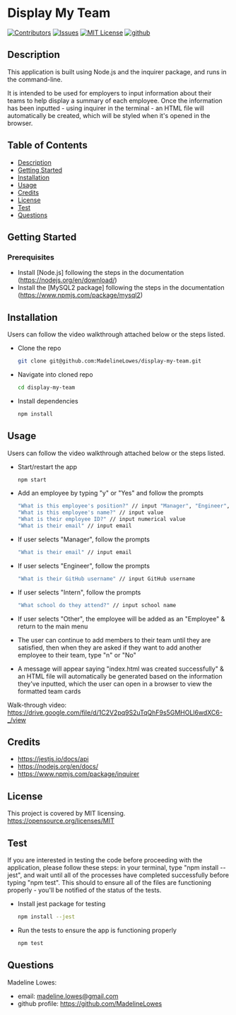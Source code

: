 # Display My Team

[![Contributors][contributors-shield]][contributors-url]
[![Issues][issues-shield]][issues-url]
[![MIT License][license-shield]][license-url]
[![github][github-shield]][github-url]

## Description

This application is built using Node.js and the inquirer package, and runs in the command-line.

It is intended to be used for employers to input information about their teams to help display a summary of each employee. Once the information has been inputted - using inquirer in the terminal - an HTML file will automatically be created, which will be styled when it's opened in the browser.

## Table of Contents

- [Description](#description)
- [Getting Started](#getting_started)
- [Installation](#installation)
- [Usage](#usage)
- [Credits](#credits)
- [License](#license)
- [Test](#test)
- [Questions](#questions)

## Getting Started

### Prerequisites

- Install [Node.js] following the steps in the documentation (https://nodejs.org/en/download/)
- Install the [MySQL2 package] following the steps in the documentation (https://www.npmjs.com/package/mysql2)

## Installation

Users can follow the video walkthrough attached below or the steps listed.

- Clone the repo

  ```sh
  git clone git@github.com:MadelineLowes/display-my-team.git
  ```
  
- Navigate into cloned repo

  ```sh
  cd display-my-team
  ```
  
- Install dependencies

  ```sh
  npm install
  ```
  
## Usage

Users can follow the video walkthrough attached below or the steps listed.

- Start/restart the app

  ```sh
  npm start
  ```
  
- Add an employee by typing "y" or "Yes" and follow the prompts

  ```sh
  "What is this employee's position?" // input "Manager", "Engineer", "Intern", or "Other"
  "What is this employee's name?" // input value
  "What is their employee ID?" // input numerical value
  "What is their email" // input email
  ```
  
- If user selects "Manager", follow the prompts

  ```sh
  "What is their email" // input email
  ```
  
- If user selects "Engineer", follow the prompts

  ```sh
  "What is their GitHub username" // input GitHub username
  ```
  
- If user selects "Intern", follow the prompts

  ```sh
  "What school do they attend?" // input school name
  ```
  
- If user selects "Other", the employee will be added as an "Employee" & return to the main menu
- The user can continue to add members to their team until they are satisfied, then when they are asked if they want to add another employee to their team, type "n" or "No"
- A message will appear saying "index.html was created successfully" & an HTML file will automatically be generated based on the information they've inputted, which the user can open in a browser to view the formatted team cards

Walk-through video: https://drive.google.com/file/d/1C2V2pq9S2uTqQhF9s5GMHOLl6wdXC6-_/view

## Credits

- https://jestjs.io/docs/api
- https://nodejs.org/en/docs/
- https://www.npmjs.com/package/inquirer

## License

This project is covered by MIT licensing.
https://opensource.org/licenses/MIT

## Test

If you are interested in testing the code before proceeding with the application, please follow these steps: in your terminal, type "npm install --jest", and wait until all of the processes have completed successfully before typing "npm test". This should to ensure all of the files are functioning properly - you'll be notified of the status of the tests.

- Install jest package for testing

  ```sh
  npm install --jest
  ```
  
- Run the tests to ensure the app is functioning properly

  ```sh
  npm test
  ```
## Questions

Madeline Lowes:

- email: madeline.lowes@gmail.com
- github profile: https://github.com/MadelineLowes

<!-- MARKDOWN LINKS & IMAGES -->
<!-- https://www.markdownguide.org/basic-syntax/#reference-style-links -->

[contributors-shield]: https://img.shields.io/github/contributors/MadelineLowes/display-my-team.svg?style=for-the-badge
[contributors-url]: https://github.com/MadelineLowes/display-my-team/graphs/contributors
[issues-shield]: https://img.shields.io/github/issues/MadelineLowes/display-my-team.svg?style=for-the-badge
[issues-url]: https://github.com/MadelineLowes/display-my-team/issues
[license-shield]: https://img.shields.io/github/license/MadelineLowes/display-my-team.svg?style=for-the-badge
[license-url]: https://github.com/MadelineLowes/display-my-team/blob/main/LICENSE
[github-shield]: https://img.shields.io/badge/-github-black.svg?style=for-the-badge&logo=github&colorB=555
[github-url]: https://github.com/MadelineLowes/display-my-team
